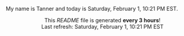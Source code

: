 My name is Tanner and today is Saturday, February 1, 10:21 PM EST.

<p align="center">This <i>README</i> file is generated <b>every 3 hours</b>!</br>Last refresh: Saturday, February 1, 10:21 PM EST<br /></p>
